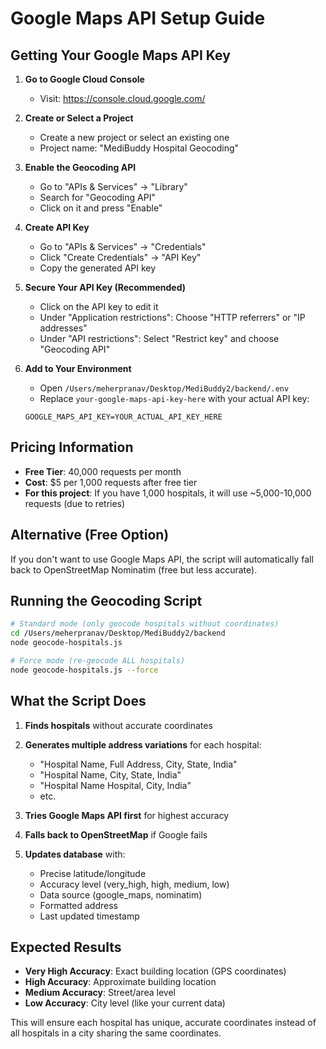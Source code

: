 # Google Maps API Setup Guide

## Getting Your Google Maps API Key

1. **Go to Google Cloud Console**
   - Visit: https://console.cloud.google.com/

2. **Create or Select a Project**
   - Create a new project or select an existing one
   - Project name: "MediBuddy Hospital Geocoding"

3. **Enable the Geocoding API**
   - Go to "APIs & Services" → "Library"
   - Search for "Geocoding API"
   - Click on it and press "Enable"

4. **Create API Key**
   - Go to "APIs & Services" → "Credentials"
   - Click "Create Credentials" → "API Key"
   - Copy the generated API key

5. **Secure Your API Key (Recommended)**
   - Click on the API key to edit it
   - Under "Application restrictions": Choose "HTTP referrers" or "IP addresses"
   - Under "API restrictions": Select "Restrict key" and choose "Geocoding API"

6. **Add to Your Environment**
   - Open `/Users/meherpranav/Desktop/MediBuddy2/backend/.env`
   - Replace `your-google-maps-api-key-here` with your actual API key:
   ```
   GOOGLE_MAPS_API_KEY=YOUR_ACTUAL_API_KEY_HERE
   ```

## Pricing Information

- **Free Tier**: 40,000 requests per month
- **Cost**: $5 per 1,000 requests after free tier
- **For this project**: If you have 1,000 hospitals, it will use ~5,000-10,000 requests (due to retries)

## Alternative (Free Option)

If you don't want to use Google Maps API, the script will automatically fall back to OpenStreetMap Nominatim (free but less accurate).

## Running the Geocoding Script

```bash
# Standard mode (only geocode hospitals without coordinates)
cd /Users/meherpranav/Desktop/MediBuddy2/backend
node geocode-hospitals.js

# Force mode (re-geocode ALL hospitals)
node geocode-hospitals.js --force
```

## What the Script Does

1. **Finds hospitals** without accurate coordinates
2. **Generates multiple address variations** for each hospital:
   - "Hospital Name, Full Address, City, State, India"
   - "Hospital Name, City, State, India"
   - "Hospital Name Hospital, City, India"
   - etc.

3. **Tries Google Maps API first** for highest accuracy
4. **Falls back to OpenStreetMap** if Google fails
5. **Updates database** with:
   - Precise latitude/longitude
   - Accuracy level (very_high, high, medium, low)
   - Data source (google_maps, nominatim)
   - Formatted address
   - Last updated timestamp

## Expected Results

- **Very High Accuracy**: Exact building location (GPS coordinates)
- **High Accuracy**: Approximate building location
- **Medium Accuracy**: Street/area level
- **Low Accuracy**: City level (like your current data)

This will ensure each hospital has unique, accurate coordinates instead of all hospitals in a city sharing the same coordinates.

